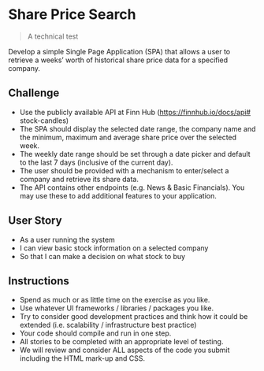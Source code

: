 # Share Price Search
> A technical test

Develop a simple Single Page Application (SPA) that allows a user to
retrieve a weeks’ worth of historical share price data for a specified
company.

## Challenge
- Use the publicly available API at Finn Hub (https://finnhub.io/docs/api#
stock-candles)
- The SPA should display the selected date range, the company name
and the minimum, maximum and average share price over the selected
week.
- The weekly date range should be set through a date picker and default
to the last 7 days (inclusive of the current day).
- The user should be provided with a mechanism to enter/select a
company and retrieve its share data.
- The API contains other endpoints (e.g. News &amp; Basic Financials). You
may use these to add additional features to your application.

## User Story
- As a user running the system
- I can view basic stock information on a selected company
- So that I can make a decision on what stock to buy

## Instructions
- Spend as much or as little time on the exercise as you like.
- Use whatever UI frameworks / libraries / packages you like.
- Try to consider good development practices and think how it could be
extended (i.e. scalability / infrastructure best practice)
- Your code should compile and run in one step.
- All stories to be completed with an appropriate level of testing.
- We will review and consider ALL aspects of the code you submit including the
HTML mark-up and CSS.